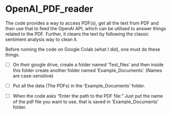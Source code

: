 # OpenAI_PDF_reader
The code provides a way to access PDF(s), get all the text from PDF and then use that to feed the OpenAI API, which can be utilised to answer things related to the PDF. Further, it cleans the text by following the classic sentiment analysis way to clean it.

Before running the code on Google Colab (what I did), one must do these things.

- [ ] On their google drive, create a folder named ‘Test_files’ and then inside this folder create another folder named ‘Example_Documents’. (Names are case-sensitive)

- [ ] Put all the data (The PDFs) in the ‘Example_Documents’ folder.

- [ ] When the code asks “Enter the path to the PDF file:” Just put the name of the pdf file you want to use, that is saved in ‘Example_Documents’ folder.

